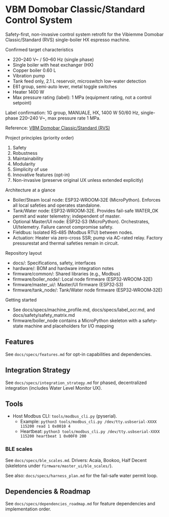 # VBM Domobar Classic/Standard Control System

Safety-first, non-invasive control system retrofit for the Vibiemme Domobar Classic/Standard (RVS) single-boiler HX espresso machine.

Confirmed target characteristics
- 220–240 V~ / 50–60 Hz (single phase)
- Single boiler with heat exchanger (HX)
- Copper boiler 0.60 L
- Vibration pump
- Tank feed only, 2.1 L reservoir, microswitch low-water detection
- E61 group, semi-auto lever, metal toggle switches
- Heater 1400 W
- Max pressure rating (label): 1 MPa (equipment rating, not a control setpoint)

Label confirmation: 1G group, MANUALE, HX, 1400 W 50/60 Hz, single-phase 220–240 V~, max pressure rate 1 MPa.

Reference: [VBM Domobar Classic/Standard (RVS)](https://eembergen.nl/product/vbm-domobar-classic/)

Project principles (priority order)
1. Safety
2. Robustness
3. Maintainability
4. Modularity
5. Simplicity of use
6. Innovative features (opt-in)
7. Non-invasive (preserve original UX unless extended explicitly)

Architecture at a glance
- Boiler/Steam local node: ESP32‑WROOM‑32E (MicroPython). Enforces all local safeties and operates standalone.
- Tank/Water node: ESP32‑WROOM‑32E. Provides fail-safe WATER_OK permit and water telemetry; independent of master.
- Optional Master/UI node: ESP32‑S3 (MicroPython). Orchestrates, UI/telemetry. Failure cannot compromise safety.
- Fieldbus: Isolated RS‑485 (Modbus RTU) between nodes.
- Actuation: Heater via zero-cross SSR; pump via AC-rated relay. Factory pressurestat and thermal safeties remain in circuit.

Repository layout
- docs/: Specifications, safety, interfaces
- hardware/: BOM and hardware integration notes
- firmware/common/: Shared libraries (e.g., Modbus)
- firmware/boiler_node/: Local node firmware (ESP32‑WROOM‑32E)
- firmware/master_ui/: Master/UI firmware (ESP32‑S3)
- firmware/tank_node/: Tank/Water node firmware (ESP32‑WROOM‑32E)

Getting started
- See docs/specs/machine_profile.md, docs/specs/label_ocr.md, and docs/safety/safety_matrix.md
- firmware/boiler_node contains a MicroPython skeleton with a safety-state machine and placeholders for I/O mapping



## Features
See `docs/specs/features.md` for opt-in capabilities and dependencies.


## Integration Strategy
See `docs/specs/integration_strategy.md` for phased, decentralized integration (includes Water Level Monitor UX).


## Tools
- Host Modbus CLI: `tools/modbus_cli.py` (pyserial).
  - Example: `python3 tools/modbus_cli.py /dev/tty.usbserial-XXXX 115200 read 1 0x0010 4`
  - Heartbeat: `python3 tools/modbus_cli.py /dev/tty.usbserial-XXXX 115200 heartbeat 1 0x00F0 200`


### BLE scales
See `docs/specs/ble_scales.md`. Drivers: Acaia, Bookoo, Half Decent (skeletons under `firmware/master_ui/ble_scales/`).


See also: `docs/specs/harness_plan.md` for the fail-safe water permit loop.


## Dependencies & Roadmap
See `docs/specs/dependencies_roadmap.md` for feature dependencies and implementation order.
